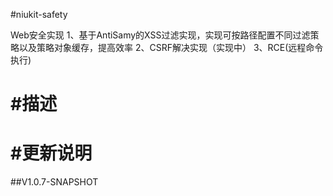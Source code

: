 
#niukit-safety

Web安全实现
1、基于AntiSamy的XSS过滤实现，实现可按路径配置不同过滤策略以及策略对象缓存，提高效率
2、CSRF解决实现（实现中）
3、RCE(远程命令执行)

#描述
======================================================================

#更新说明
======================================================================

##V1.0.7-SNAPSHOT




